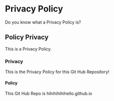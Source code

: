 # Privacy Policy

Do you know what a Privacy Policy is?

## Policy Privacy

This is a Privacy Policy.

### Privacy

This is the Privacy Policy for this Git Hub Repository!

#### Policy

This Git Hub Repo is hihihihihihello.github.io
